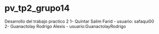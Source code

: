 # pv_tp2_grupo14
Desarrollo del trabajo practico 2
1- Quintar Salim Farid - usuario: safaqui00
2- Guanactolay Rodrigo Alexis - usuario:GuanactolayRodrigo
